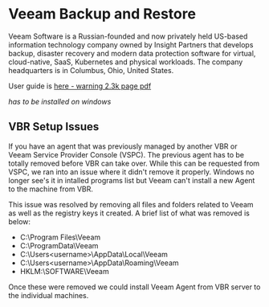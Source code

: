 # Veeam Backup and Restore

Veeam Software is a Russian-founded and now privately held US-based information technology company owned by Insight Partners that develops backup, disaster recovery and modern data protection software for virtual, cloud-native, SaaS, Kubernetes and physical workloads. The company headquarters is in Columbus, Ohio, United States.

User guide is [here - warning 2.3k page pdf](https://www.veeam.com/veeam_backup_12_user_guide_vsphere_pg.pdf)

*has to be installed on windows*

## VBR Setup Issues

If you have an agent that was previously managed by another VBR or Veeam Service Provider Console (VSPC). The previous agent has to be totally removed before VBR can take over. While this can be requested from VSPC, we ran into an issue where it didn't remove it properly. Windows no longer see's it in intalled programs list but Veeam can't install a new Agent to the machine from VBR. 

This issue was resolved by removing all files and folders related to Veeam as well as the registry keys it created. A brief list of what was removed is below: 

- C:\Program Files\Veeam
- C:\ProgramData\Veeam
- C:\Users\<username>\AppData\Local\Veeam
- C:\Users\<username>\AppData\Roaming\Veeam
- HKLM:\SOFTWARE\Veeam

Once these were removed we could install Veeam Agent from VBR server to the individual machines. 